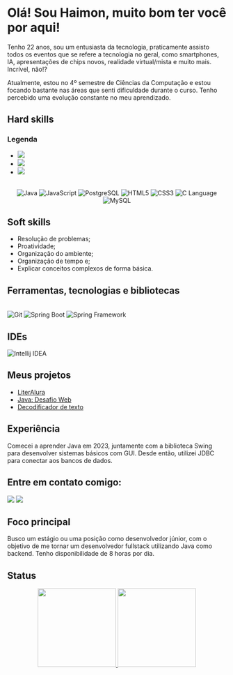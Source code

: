 # Olá! Sou Haimon, muito bom ter você por aqui!
Tenho 22 anos, sou um entusiasta da tecnologia, praticamente assisto todos os eventos que se refere a tecnologia no geral, como smartphones, IA, apresentações de chips novos, realidade virtual/mista e muito mais. Incrível, não!?

Atualmente, estou no 4º semestre de Ciências da Computação e estou focando bastante nas áreas que senti dificuldade durante o curso. Tenho percebido uma evolução constante no meu aprendizado.

## Hard skills

<div>
  <h3>Legenda</h2>
  <ul>
    <li> <img src="https://img.shields.io/badge/backend-grey?style=for-the-badge"/> </li>
    <li> <img src="https://img.shields.io/badge/frontend-008F42?style=for-the-badge"/> </li>
    <li> <img src="https://img.shields.io/badge/banco%20de%20dados-223385?style=for-the-badge"/> </li>
  </ul> 
</div>

<br>

<div align="center">
  
  <img src="https://img.shields.io/badge/Java-grey?style=for-the-badge&logo=openjdk&logoColor=orange" alt="Java"/>
  <img src="https://img.shields.io/badge/javascript-grey?style=for-the-badge&logo=javascript" alt="JavaScript"/>
  <img src="https://img.shields.io/badge/postgresql-223385?style=for-the-badge&logo=postgresql" alt="PostgreSQL"/>
  <img src="https://img.shields.io/badge/html5-008F42?style=for-the-badge&logo=html5" alt="HTML5"/>
  <img src="https://img.shields.io/badge/css3-008F42?style=for-the-badge&logo=css3" alt="CSS3"/>
  <img src="https://img.shields.io/badge/c%20language-grey?style=for-the-badge&logo=c" alt="C Language"/>
  <img src="https://img.shields.io/badge/mysql-223385?style=for-the-badge&logo=mysql" alt="MySQL"/>

</div>

## Soft skills

-  Resolução de problemas;
-  Proatividade;
-  Organização do ambiente;
-  Organização de tempo e;
-  Explicar conceitos complexos de forma básica. 

## Ferramentas, tecnologias e bibliotecas
<div>
  <br>
  <img src="https://img.shields.io/badge/git-grey?style=for-the-badge&logo=git" alt="Git" />
  <img src="https://img.shields.io/badge/spring%20boot-grey?style=for-the-badge&logo=spring-boot" alt="Spring Boot"/>
  <img src="https://img.shields.io/badge/Spring%20framework-grey?style=for-the-badge&logo=spring" alt="Spring Framework"/>
</div>
<p></p>

## IDEs
<div>
  <img src="https://img.shields.io/badge/Intellij%20Idea-000?logo=intellij-idea&style=for-the-badge" alt="Intellij IDEA"/>
</div>

## Meus projetos

- [LiterAlura](https://github.com/haimonvieira/challenge-literalura)
- [Java: Desafio Web](https://github.com/haimonvieira/java-desafio-web)
- [Decodificador de texto](https://github.com/haimonvieira/decodificador-de-texto)

## Experiência

Comecei a aprender Java em 2023, juntamente com a biblioteca Swing para desenvolver sistemas básicos com GUI. Desde então, utilizei JDBC para conectar aos bancos de dados.

## Entre em contato comigo:

<div>
  <a href = "mailto:haimoncuglercontato@gmail.com"><img loading="lazy" src="https://img.shields.io/badge/Gmail-D14836?style=for-the-badge&logo=gmail&logoColor=white" target="_blank"></a>
  <a href="https://www.linkedin.com/in/haimonvieira" target="_blank"><img loading="lazy" src="https://img.shields.io/badge/-LinkedIn-%230077B5?style=for-the-badge&logo=linkedin&logoColor=white" target="_blank"></a>   
</div>

## Foco principal

Busco um estágio ou uma posição como desenvolvedor júnior, com o objetivo de me tornar um desenvolvedor fullstack utilizando Java como backend. Tenho disponibilidade de 8 horas por dia.

## Status
<div align="center">
  <a href="https://github.com/haimonvieira">
  <img loading="lazy" height="180em" src="https://github-readme-stats.vercel.app/api/top-langs/?username=haimonvieira&layout=compact&langs_count=7&theme=github_dark_dimmed"/>
  <img loading="lazy" height="180em" src="https://github-readme-stats.vercel.app/api?username=haimonvieira&show_icons=true&theme=github_dark_dimmed&include_all_commits=true&count_private=true"/>
</div>
